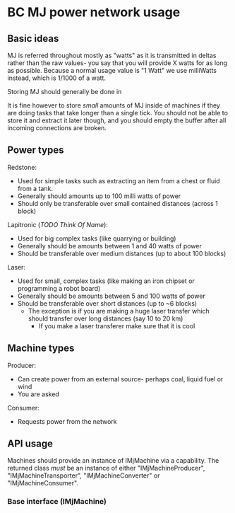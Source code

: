 # BC MJ power network usage

## Basic ideas
MJ is referred throughout mostly as "watts" as it is transmitted in deltas rather than the raw values- you say that you will provide X watts for as long as possible. Because a normal usage value is "1 Watt" we use milliWatts instead, which is 1/1000 of a watt.

Storing MJ should generally be done in 

It is fine however to store *small* amounts of MJ inside of machines if they are doing tasks that take longer than a single tick. You should not be able to store it and extract it later though, and you should empty the buffer after all incoming connections are broken.

## Power types

Redstone:
  - Used for simple tasks such as extracting an item from a chest or fluid from a tank.
  - Generally should amounts up to 100 milli watts of power
  - Should only be transferable over small contained distances (across 1 block)

Lapitronic (*TODO Think Of Name*):
  - Used for big complex tasks (like quarrying or building)
  - Generally should be amounts between 1 and 40 watts of power
  - Should be transferable over medium distances (up to about 100 blocks)

Laser:
  - Used for small, complex tasks (like making an iron chipset or programming a robot board)
  - Generally should be amounts between 5 and 100 watts of power
  - Should be transferable over short distances (up to ~6 blocks)
    - The exception is if you are making a huge laser transfer which should transfer over long distances (say 10 to 20 km)
      - If you make a laser transferer make sure that it is cool

## Machine types

Producer:
  - Can create power from an external source- perhaps coal, liquid fuel or wind
  - You are asked 

Consumer:
  - Requests power from the network

## API usage
Machines should provide an instance of IMjMachine via a capability. The returned class *must* be an instance of either "IMjMachineProducer", "IMjMachineTransporter", "IMjMachineConverter" or "IMjMachineConsumer".

### Base interface (IMjMachine)
